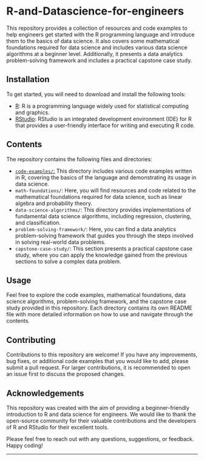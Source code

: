 # R-and-Datascience-for-engineers

This repository provides a collection of resources and code examples to help engineers get started with the R programming language and introduce them to the basics of data science. It also covers some mathematical foundations required for data science and includes various data science algorithms at a beginner level. Additionally, it presents a data analytics problem-solving framework and includes a practical capstone case study.

## Installation

To get started, you will need to download and install the following tools:

- [R](https://mirror.niser.ac.in/cran/): R is a programming language widely used for statistical computing and graphics.
- [RStudio](https://posit.co/download/rstudio-desktop/): RStudio is an integrated development environment (IDE) for R that provides a user-friendly interface for writing and executing R code.

## Contents

The repository contains the following files and directories:

- [`code-examples/`:](https://github.com/Uninterestedguy/R-and-Datascience-for-engineers/tree/main/Basic%20R%20programs) This directory includes various code examples written in R, covering the basics of the language and demonstrating its usage in data science.
- `math-foundations/`: Here, you will find resources and code related to the mathematical foundations required for data science, such as linear algebra and probability theory.
- `data-science-algorithms/`: This directory provides implementations of fundamental data science algorithms, including regression, clustering, and classification.
- `problem-solving-framework/`: Here, you can find a data analytics problem-solving framework that guides you through the steps involved in solving real-world data problems.
- `capstone-case-study/`: This section presents a practical capstone case study, where you can apply the knowledge gained from the previous sections to solve a complex data problem.

## Usage

Feel free to explore the code examples, mathematical foundations, data science algorithms, problem-solving framework, and the capstone case study provided in this repository. Each directory contains its own README file with more detailed information on how to use and navigate through the contents.

## Contributing

Contributions to this repository are welcome! If you have any improvements, bug fixes, or additional code examples that you would like to add, please submit a pull request. For larger contributions, it is recommended to open an issue first to discuss the proposed changes.

## Acknowledgements

This repository was created with the aim of providing a beginner-friendly introduction to R and data science for engineers. We would like to thank the open-source community for their valuable contributions and the developers of R and RStudio for their excellent tools.

Please feel free to reach out with any questions, suggestions, or feedback. Happy coding!

---
